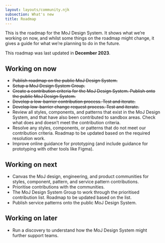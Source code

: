 ```yaml
---
layout: layouts/community.njk
subsection: What's new
title: Roadmap
---
```


This is the roadmap for the MoJ Design System. It shows what we’re working on now, and whilst some things on the roadmap might change, it gives a guide for what we’re planning to do in the future.

This roadmap was last updated in **December 2023**.

## Working on now

- ~~Publish roadmap on the public MoJ Design System.~~
- ~~Setup a MoJ Design System Group.~~
- ~~Create a contribution criteria for the MoJ Design System. Publish onto the public MoJ Design System.~~
- ~~Develop a low-barrier contribution process. Test and iterate.~~
- ~~Develop low-barrier change request process. Test and iterate.~~
- Review all styles, components, and patterns that exist in the MoJ Design System, and that have also been contributed to sandbox areas. Check what does and doesn’t meet the contribution criteria.
- Resolve any styles, components, or patterns that do not meet our contribution criteria. Roadmap to be updated based on the required resolution work.
- Improve online guidance for prototyping (and include guidance for prototyping with other tools like Figma).

## Working on next

- Canvas the MoJ design, engineering, and product communities for styles, component, pattern, and service pattern contributions.
- Prioritise contributions with the communities.
- The MoJ Design System Group to work through the prioritised contribution list. Roadmap to be updated based on the list.
- Publish service patterns onto the public MoJ Design System.

## Working on later

- Run a discovery to understand how the MoJ Design System might further support teams.

